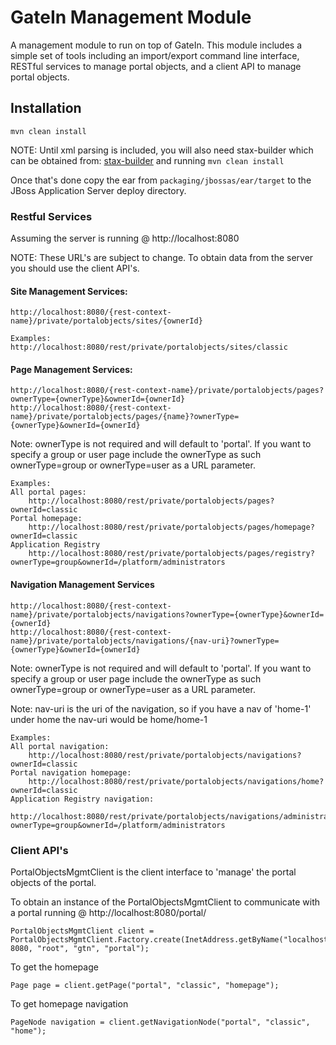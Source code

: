 GateIn Management Module
=============

A management module to run on top of GateIn.  This module includes a simple set of tools including an import/export
command line interface, RESTful services to manage portal objects, and a client API to manage portal objects.

Installation
-----------

`mvn clean install`

NOTE: Until xml parsing is included, you will also need stax-builder which can be obtained from:
[stax-builder](https://github.com/nscavell/stax-builder) and running `mvn clean install`

Once that's done copy the ear from `packaging/jbossas/ear/target` to the JBoss Application Server deploy directory.

### Restful Services
Assuming the server is running @ http://localhost:8080

NOTE: These URL's are subject to change.  To obtain data from the server you should use the client API's.

#### Site Management Services:

    http://localhost:8080/{rest-context-name}/private/portalobjects/sites/{ownerId}

    Examples:
    http://localhost:8080/rest/private/portalobjects/sites/classic

#### Page Management Services:

    http://localhost:8080/{rest-context-name}/private/portalobjects/pages?ownerType={ownerType}&ownerId={ownerId}
    http://localhost:8080/{rest-context-name}/private/portalobjects/pages/{name}?ownerType={ownerType}&ownerId={ownerId}

Note: ownerType is not required and will default to 'portal'.  If you want to specify a group or user page include
      the ownerType as such ownerType=group or ownerType=user as a URL parameter.

    Examples:
    All portal pages:
        http://localhost:8080/rest/private/portalobjects/pages?ownerId=classic
    Portal homepage:
        http://localhost:8080/rest/private/portalobjects/pages/homepage?ownerId=classic
    Application Registry
        http://localhost:8080/rest/private/portalobjects/pages/registry?ownerType=group&ownerId=/platform/administrators

#### Navigation Management Services

    http://localhost:8080/{rest-context-name}/private/portalobjects/navigations?ownerType={ownerType}&ownerId={ownerId}
    http://localhost:8080/{rest-context-name}/private/portalobjects/navigations/{nav-uri}?ownerType={ownerType}&ownerId={ownerId}

Note: ownerType is not required and will default to 'portal'.  If you want to specify a group or user page include
      the ownerType as such ownerType=group or ownerType=user as a URL parameter.

Note: nav-uri is the uri of the navigation, so if you have a nav of 'home-1' under home the nav-uri would be home/home-1

    Examples:
    All portal navigation:
        http://localhost:8080/rest/private/portalobjects/navigations?ownerId=classic
    Portal navigation homepage:
        http://localhost:8080/rest/private/portalobjects/navigations/home?ownerId=classic
    Application Registry navigation:
        http://localhost:8080/rest/private/portalobjects/navigations/administration/registry?ownerType=group&ownerId=/platform/administrators


### Client API's

PortalObjectsMgmtClient is the client interface to 'manage' the portal objects of the portal.

To obtain an instance of the PortalObjectsMgmtClient to communicate with a portal running @ http://localhost:8080/portal/

    PortalObjectsMgmtClient client = PortalObjectsMgmtClient.Factory.create(InetAddress.getByName("localhost"), 8080, "root", "gtn", "portal");

To get the homepage

    Page page = client.getPage("portal", "classic", "homepage");

To get homepage navigation

    PageNode navigation = client.getNavigationNode("portal", "classic", "home");